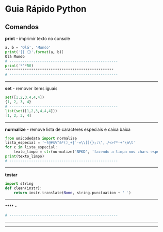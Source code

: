 

# Guia Rápido Python
## Comandos

**print** - imprimir texto no console
```python
a, b = 'Olá', 'Mundo'
print('{} {}'.format(a, b))
Olá Mundo
# --------------------------------------------------
print('*'*50)
**************************************************
# --------------------------------------------------
```
---
**set** - remover items iguais
```python
set([1,2,3,4,4,4])
{1, 2, 3, 4}
# --------------------------------------------------
list(set([1,2,3,4,4,4]))
[1, 2, 3, 4]
```
---
**normalize** - remove lista de caracteres especiais e caixa baixa
```python
from unicodedata import normalize
lista_especial = '~!@#$%^&*()_+|`-=\\[]{};:\',./<>?*-+"\n\t'
for c in lista_especial:
	texto_limpo = str(normalize('NFKD', 'fazendo a limpa nos chars especiais áàãâäéèêëíìîïóòõôöúùûüçñÀÁÃÂÉÊÍÓÕÔÚÜÇ~!@#$%^&*()_+|`-=\\[]{};:\',./<>?*-+').encode('ASCII', 'ignore').decode('ASCII')).lower().replace(c, '')
print(texto_limpo)
# --------------------------------------------------
```
---
**testar**
```python
import string
def clean(instr):
    return instr.translate(None, string.punctuation + ' ')
```

---
**** - 
```python
# --------------------------------------------------
```
---



---

<!--stackedit_data:
eyJoaXN0b3J5IjpbLTg3MDM5MzYzNywtMTM0OTY0MTUzOCwtNz
kzMTkyNDksLTEzMDc1NDkwOTRdfQ==
-->